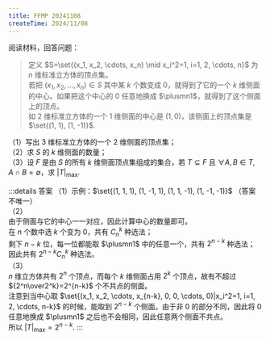 ```yaml
---    
title: FFMP 20241108
createTime: 2024/11/08  
---    
```

阅读材料，回答问题：  
> 定义 $S=\set{(x_1, x_2, \cdots, x_n) \mid x_i^2=1, i=1, 2, \cdots, n}$ 为 $n$ 维标准立方体的顶点集。  
若把 $(x_1, x_2, ..., x_n)\in S$ 其中某 $k$ 个数变成 $0$，就得到了它的一个 $k$ 维侧面的中心。如果把这个中心的 $0$ 任意地换成 $\plusmn1$，就得到了这个侧面上的顶点。  
如 $2$ 维标准立方体的一个 $1$ 维侧面的中心是 $(1, 0)$，该侧面上的顶点集是 $\set{(1, 1), (1, -1)}$.  

（1）写出 $3$ 维标准立方体的一个 $2$ 维侧面的顶点集；  
（2）求 $S$ 的 $k$ 维侧面的数量；  
（3）设 $F$ 是由 $S$ 的所有 $k$ 维侧面顶点集组成的集合，若 $T\subseteq F$ 且 $\forall A, B\in T, A\cap B=\emptyset$，求 $|T|_{\max}$.

:::details 答案
（1）示例：$\set{(1, 1, 1), (1, -1, 1), (1, 1, -1), (1, -1, -1)}$ （答案不唯一）  
（2）  
由于侧面与它的中心一一对应，因此计算中心的数量即可。  
在 $n$ 个数中选 $k$ 个变为 $0$，共有 $C^k_n$ 种选法；  
剩下 $n-k$ 位，每一位都能取 $\plusmn1$ 中的任意一个，共有 $2^{n-k}$ 种选法；
因此共有 $2^{n-k}C^k_n$ 种选法。  
（3）  
$n$ 维立方体共有 $2^n$ 个顶点，而每个 $k$ 维侧面占用 $2^k$ 个顶点，故有不超过 ${2^n\over2^k}=2^{n-k}$ 个不共点的侧面。  
注意到当中心取 $\set{(x_1, x_2, \cdots, x_{n-k}, 0, 0, \cdots, 0)|x_i^2=1, i=1, 2, \cdots, n-k}$ 的时候，能取到 $2^{n-k}$ 个侧面。由于非 $0$ 的部分不同，因此将 $0$ 任意地换成 $\plusmn1$ 之后也不会相同，因此任意两个侧面不共点。  
所以 $|T|_{\max} = 2^{n-k}$.
:::
